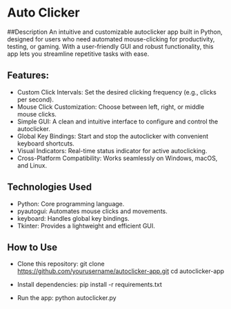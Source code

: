 # Auto Clicker
##Description
An intuitive and customizable autoclicker app built in Python, designed for users who need automated mouse-clicking for productivity, testing, or gaming. With a user-friendly GUI and robust functionality, this app lets you streamline repetitive tasks with ease.

## Features:
- Custom Click Intervals: Set the desired clicking frequency (e.g., clicks per second).
- Mouse Click Customization: Choose between left, right, or middle mouse clicks.
- Simple GUI: A clean and intuitive interface to configure and control the autoclicker.
- Global Key Bindings: Start and stop the autoclicker with convenient keyboard shortcuts.
- Visual Indicators: Real-time status indicator for active autoclicking.
- Cross-Platform Compatibility: Works seamlessly on Windows, macOS, and Linux.

## Technologies Used
- Python: Core programming language.
- pyautogui: Automates mouse clicks and movements.
- keyboard: Handles global key bindings.
- Tkinter: Provides a lightweight and efficient GUI.

## How to Use

- Clone this repository:
git clone https://github.com/yourusername/autoclicker-app.git
cd autoclicker-app

- Install dependencies:
pip install -r requirements.txt

- Run the app:
python autoclicker.py
